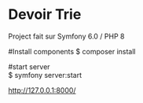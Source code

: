 # Devoir Trie

Project fait sur Symfony 6.0 / PHP 8
  
  #Install components
  $ composer install
  
  #start server  
  $ symfony server:start
  
  http://127.0.0.1:8000/
